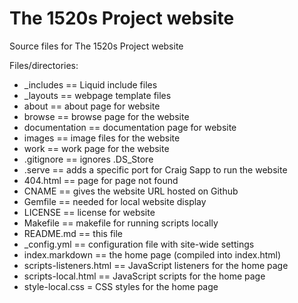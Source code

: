 # The 1520s Project website

Source files for The 1520s Project website

Files/directories:
- _includes == Liquid include files
- _layouts == webpage template files
- about == about page for website
- browse == browse page for the website
- documentation == documentation page for website
- images == image files for the website
- work == work page for the website
- .gitignore == ignores .DS_Store
- .serve == adds a specific port for Craig Sapp to run the website
- 404.html == page for page not found  
- CNAME == gives the website URL hosted on Github
- Gemfile == needed for local website display
- LICENSE == license for website
- Makefile == makefile for running scripts locally
- README.md == this file
- _config.yml == configuration file with site-wide settings
- index.markdown == the home page (compiled into index.html)
- scripts-listeners.html == JavaScript listeners for the home page
- scripts-local.html == JavaScript scripts for the home page
- style-local.css = CSS styles for the home page
